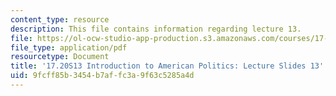 ```yaml
---
content_type: resource
description: This file contains information regarding lecture 13.
file: https://ol-ocw-studio-app-production.s3.amazonaws.com/courses/17-20-introduction-to-american-politics-spring-2013/9fcff85b3454b7affc3a9f63c5285a4d_MIT17_20S13_Lecture13.pdf
file_type: application/pdf
resourcetype: Document
title: '17.20S13 Introduction to American Politics: Lecture Slides 13'
uid: 9fcff85b-3454-b7af-fc3a-9f63c5285a4d
---
```

